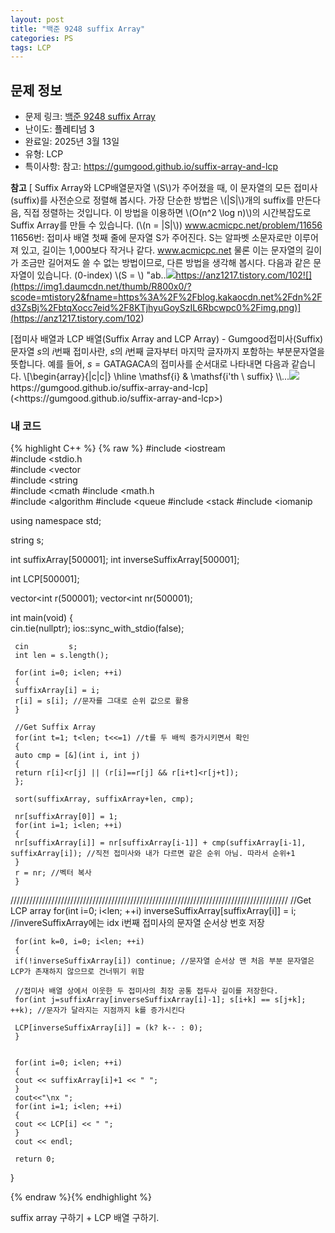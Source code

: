 ```yaml
---
layout: post
title: "백준 9248 suffix Array"
categories: PS
tags: LCP
---
```


## 문제 정보
- 문제 링크: [백준 9248 suffix Array](https://www.acmicpc.net/problem/9248)
- 난이도: <span style="color:#000000">플레티넘 3</span>
- 완료일: 2025년 3월 13일
- 유형: LCP
- 특이사항: 참고: https://gumgood.github.io/suffix-array-and-lcp

**참고** [ Suffix Array와 LCP배열문자열 \\(S\\)가 주어졌을 때, 이 문자열의 모든 접미사(suffix)를 사전순으로 정렬해 봅시다. 가장 단순한 방법은 \\(|S|\\)개의 suffix를 만든다음, 직접 정렬하는 것입니다. 이 방법을 이용하면 \\(O(n^2 \log n)\\)의 시간복잡도로 Suffix Array를 만들 수 있습니다. (\\(n = |S|\\)) www.acmicpc.net/problem/11656 11656번: 접미사 배열 첫째 줄에 문자열 S가 주어진다. S는 알파벳 소문자로만 이루어져 있고, 길이는 1,000보다 작거나 같다. www.acmicpc.net 물론 이는 문자열의 길이가 조금만 길어져도 쓸 수 없는 방법이므로, 다른 방법을 생각해 봅시다. 다음과 같은 문자열이 있습니다. (0-index) \\(S = \\) "ab..![](https://t1.daumcdn.net/tistory_admin/favicon/tistory_favicon_32x32.ico)https://anz1217.tistory.com/102![](https://img1.daumcdn.net/thumb/R800x0/?scode=mtistory2&fname=https%3A%2F%2Fblog.kakaocdn.net%2Fdn%2Fd3ZsBj%2FbtqXocc7eid%2F8KTjhyuGoySzIL6Rbcwpc0%2Fimg.png)](<https://anz1217.tistory.com/102>)

[접미사 배열과 LCP 배열(Suffix Array and LCP Array) - Gumgood접미사(Suffix) 문자열 $s$의 $i$번째 접미사란, $s$의 $i$번째 글자부터 마지막 글자까지 포함하는 부분문자열을 뜻합니다. 예를 들어, $s=\mathsf{GATAGACA}$의 접미사를 순서대로 나타내면 다음과 같습니다. \\[\begin{array}{|c|c|} \hline \mathsf{i} & \mathsf{i'th \ suffix} \\\\...![](https://gumgood.github.io/favicon.ico?)https://gumgood.github.io/suffix-array-and-lcp](<https://gumgood.github.io/suffix-array-and-lcp>)

### 내 코드

{% highlight C++ %} {% raw %}
#include <iostream	
#include <stdio.h	
#include <vector	
#include <string	
#include <cmath	
#include <math.h	
#include <algorithm	
#include <queue	
#include <stack	
#include <iomanip	

using namespace std;

string s;

int suffixArray[500001];
int inverseSuffixArray[500001];

int LCP[500001];

vector<int	 r(500001);
vector<int	 nr(500001);

int main(void)
{   
	 cin.tie(nullptr);
	 ios::sync_with_stdio(false);

	 cin 		 s;
	 int len = s.length();

	 for(int i=0; i<len; ++i)
	 {
	 suffixArray[i] = i;
	 r[i] = s[i]; //문자를 그대로 순위 값으로 활용
	 }
	 
	 //Get Suffix Array
	 for(int t=1; t<len; t<<=1) //t를 두 배씩 증가시키면서 확인
	 {
	 auto cmp = [&](int i, int j)
	 {
	 return r[i]<r[j] || (r[i]==r[j] && r[i+t]<r[j+t]);
	 };

	 sort(suffixArray, suffixArray+len, cmp);

	 nr[suffixArray[0]] = 1;
	 for(int i=1; i<len; ++i)
	 {
	 nr[suffixArray[i]] = nr[suffixArray[i-1]] + cmp(suffixArray[i-1], suffixArray[i]); //직전 접미사와 내가 다르면 같은 순위 아님. 따라서 순위+1
	 }
	 r = nr; //벡터 복사
	 }

////////////////////////////////////////////////////////////////////////////////////////
	 //Get LCP array
	 for(int i=0; i<len; ++i) inverseSuffixArray[suffixArray[i]] = i; //invereSuffixArray에는 idx i번째 접미사의 문자열 순서상 번호 저장

	 for(int k=0, i=0; i<len; ++i)
	 {
	 if(!inverseSuffixArray[i]) continue; //문자열 순서상 맨 처음 부분 문자열은 LCP가 존재하지 않으므로 건너뛰기 위함
	 
	 //접미사 배열 상에서 이웃한 두 접미사의 최장 공통 접두사 길이를 저장한다.
	 for(int j=suffixArray[inverseSuffixArray[i]-1]; s[i+k] == s[j+k]; ++k); //문자가 달라지는 지점까지 k를 증가시킨다
	 
	 LCP[inverseSuffixArray[i]] = (k? k-- : 0);
	 }

	 
	 for(int i=0; i<len; ++i)
	 {
	 cout << suffixArray[i]+1 << " ";
	 }
	 cout<<"\nx ";
	 for(int i=1; i<len; ++i)
	 {
	 cout << LCP[i] << " ";
	 }
	 cout << endl;

	 return 0;
}


{% endraw %}{% endhighlight %}

suffix array 구하기 + LCP 배열 구하기.
